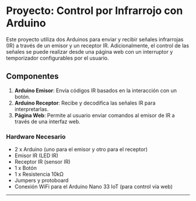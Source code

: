 # Proyecto: Control por Infrarrojo con Arduino

Este proyecto utiliza dos Arduinos para enviar y recibir señales infrarrojas (IR) a través de un emisor y un receptor IR. Adicionalmente, el control de las señales se puede realizar desde una página web con un interruptor y temporizador configurables por el usuario.

## Componentes

1. **Arduino Emisor**: Envía códigos IR basados en la interacción con un botón.
2. **Arduino Receptor**: Recibe y decodifica las señales IR para interpretarlas.
3. **Página Web**: Permite al usuario enviar comandos al emisor de IR a través de una interfaz web.

### Hardware Necesario

- 2 x Arduino (uno para el emisor y otro para el receptor)
- Emisor IR (LED IR)
- Receptor IR (sensor IR)
- 1 x Botón
- 1 x Resistencia 10kΩ
- Jumpers y protoboard
- Conexión WiFi para el Arduino Nano 33 IoT (para control vía web)

---